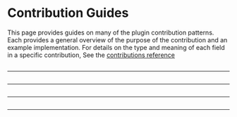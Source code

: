 # Contribution Guides

This page provides guides on many of the plugin contribution patterns.
Each provides a general overview of the purpose of the contribution and
an example implementation. For details on the type and meaning of each
field in a specific contribution, See the
[contributions reference](./contributions)

```{include} _npe2_readers_guide.md
```

______________________________________________________________________

```{include} _npe2_writers_guide.md
```

______________________________________________________________________

```{include} _npe2_widgets_guide.md
```

______________________________________________________________________

```{include} _npe2_sample_data_guide.md
```

______________________________________________________________________

```{include} _layer_data_guide.md
```
